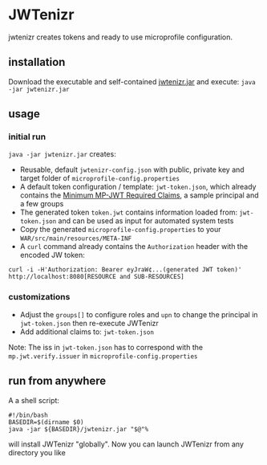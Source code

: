 # JWTenizr

jwtenizr creates tokens and ready to use microprofile configuration. 

## installation

Download the executable and self-contained [jwtenizr.jar](https://github.com/AdamBien/jwtenizr/releases) and execute:
`java -jar jwtenizr.jar`

## usage

### initial run

`java -jar jwtenizr.jar` creates:

- Reusable, default `jwtenizr-config.json` with public, private key and target folder of `microprofile-config.properties`
- A default token configuration / template: `jwt-token.json`, which already contains the [Minimum MP-JWT Required Claims](https://www.eclipse.org/community/eclipse_newsletter/2017/september/article2.php), a sample principal and a few groups
- The generated token `token.jwt` contains information loaded from: `jwt-token.json` and can be used as input for automated  system tests
- Copy the generated `microprofile-config.properties` to your `WAR/src/main/resources/META-INF`
- A `curl` command already contains the `Authorization` header with the encoded JW token:

```curl -i -H'Authorization: Bearer eyJraW¢...(generated JWT token)' http://localhost:8080[RESOURCE and SUB-RESOURCES]```

### customizations

- Adjust the `groups[]` to configure roles and `upn` to change the principal in `jwt-token.json` then re-execute JWTenizr
- Add additional claims to: `jwt-token.json`

Note: The iss in `jwt-token.json` has to correspond with the `mp.jwt.verify.issuer` in `microprofile-config.properties`

## run from anywhere

A a shell script:

```shell
#!/bin/bash
BASEDIR=$(dirname $0)
java -jar ${BASEDIR}/jwtenizr.jar "$@"%
```

will install JWTenizr "globally". Now you can launch JWTenizr from any directory you like
